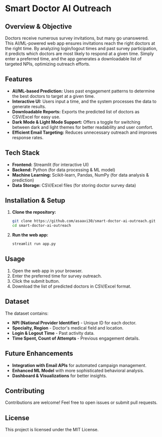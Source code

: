 # Smart Doctor AI Outreach

## Overview & Objective
Doctors receive numerous survey invitations, but many go unanswered. This AI/ML-powered web app ensures invitations reach the right doctors at the right time. By analyzing login/logout times and past survey participation, it predicts which doctors are most likely to respond at a given time. Simply enter a preferred time, and the app generates a downloadable list of targeted NPIs, optimizing outreach efforts.

## Features
- **AI/ML-based Prediction:** Uses past engagement patterns to determine the best doctors to target at a given time.
- **Interactive UI:** Users input a time, and the system processes the data to generate results.
- **Downloadable Reports:** Exports the predicted list of doctors as CSV/Excel for easy use.
- **Dark Mode & Light Mode Support:** Offers a toggle for switching between dark and light themes for better readability and user comfort.
- **Efficient Email Targeting:** Reduces unnecessary outreach and improves response rates.

## Tech Stack
- **Frontend:** Streamlit (for interactive UI)
- **Backend:** Python (for data processing & ML model)
- **Machine Learning:** Scikit-learn, Pandas, NumPy (for data analysis & prediction)
- **Data Storage:** CSV/Excel files (for storing doctor survey data)

## Installation & Setup
1. **Clone the repository:**  
   ```bash
   git clone https://github.com/asaavi30/smart-doctor-ai-outreach.git
   cd smart-doctor-ai-outreach
   ```

2. **Run the web app:**  
   ```bash
   streamlit run app.py
   ```

## Usage
1. Open the web app in your browser.
2. Enter the preferred time for survey outreach.
3. Click the submit button.
4. Download the list of predicted doctors in CSV/Excel format.

## Dataset
The dataset contains:
- **NPI (National Provider Identifier)** - Unique ID for each doctor.
- **Specialty, Region** - Doctor's medical field and location.
- **Login & Logout Time** - Past activity data.
- **Time Spent, Count of Attempts** - Previous engagement details.

## Future Enhancements
- **Integration with Email APIs** for automated campaign management.
- **Enhanced ML Model** with more sophisticated behavioral analysis.
- **Dashboard & Visualizations** for better insights.

## Contributing
Contributions are welcome! Feel free to open issues or submit pull requests.

## License
This project is licensed under the MIT License.

